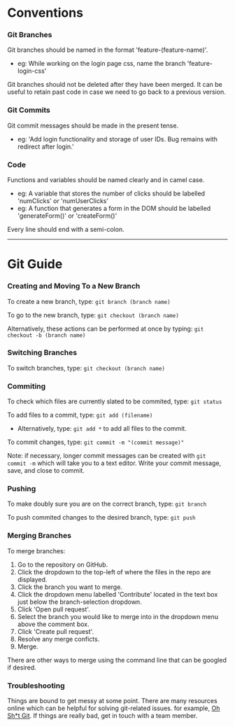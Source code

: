 # Conventions #

### Git Branches ###
Git branches should be named in the format 'feature-(feature-name)'.
 - eg: While working on the login page css, name the branch 'feature-login-css' 

Git branches should not be deleted after they have been merged. It can be useful to retain past code in case we need to go back to a previous version.

### Git Commits ###
Git commit messages should be made in the present tense.
 - eg: 'Add login functionality and storage of user IDs. Bug remains with redirect after login.'


### Code ###
Functions and variables should be named clearly and in camel case.
 - eg: A variable that stores the number of clicks should be labelled 'numClicks' or 'numUserClicks'
 - eg: A function that generates a form in the DOM should be labelled 'generateForm()' or 'createForm()'

Every line should end with a semi-colon.

---
# Git Guide #

### Creating and Moving To a New Branch ###
To create a new branch, type:
`git branch (branch name)`

To go to the new branch, type:
`git checkout (branch name)`

Alternatively, these actions can be performed at once by typing:
`git checkout -b (branch name)`

### Switching Branches ###
To switch branches, type:
`git checkout (branch name)`

### Commiting ###
To check which files are currently slated to be commited, type:
`git status`

To add files to a commit, type:
`git add (filename)`
 - Alternatively, type: `git add *` to add all files to the commit.

To commit changes, type:
`git commit -m "(commit message)"`

Note: if necessary, longer commit messages can be created with `git commit -m` which will take you to a text editor. Write your commit message, save, and close to commit.

### Pushing ###
To make doubly sure you are on the correct branch, type:
`git branch`

To push commited changes to the desired branch, type:
`git push`

### Merging Branches ###
To merge branches:
 1. Go to the repository on GitHub.
 2. Click the dropdown to the top-left of where the files in the repo are displayed.
 3. Click the branch you want to merge.
 4. Click the dropdown menu labelled 'Contribute' located in the text box just below the branch-selection dropdown.
 5. Click 'Open pull request'.
 6. Select the branch you would like to merge into in the dropdown menu above the comment box.
 7. Click 'Create pull request'.
 8. Resolve any merge conficts.
 9. Merge.

There are other ways to merge using the command line that can be googled if desired.

### Troubleshooting ###
Things are bound to get messy at some point. There are many resources online which can be helpful for solving git-related issues. for example, [Oh Sh*t Git](ohshitgit.com).
If things are really bad, get in touch with a team member.
